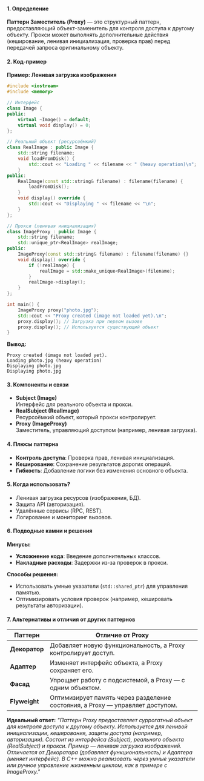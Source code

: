 #### **1. Определение**  
**Паттерн Заместитель (Proxy)** — это структурный паттерн, предоставляющий объект-заменитель для контроля доступа к другому объекту. Прокси может выполнять дополнительные действия (кеширование, ленивая инициализация, проверка прав) перед передачей запроса оригинальному объекту.

#### **2. Код-пример**  
**Пример: Ленивая загрузка изображения**  
```cpp
#include <iostream>
#include <memory>

// Интерфейс
class Image {
public:
    virtual ~Image() = default;
    virtual void display() = 0;
};

// Реальный объект (ресурсоёмкий)
class RealImage : public Image {
    std::string filename;
    void loadFromDisk() {
        std::cout << "Loading " << filename << " (heavy operation)\n";
    }
public:
    RealImage(const std::string& filename) : filename(filename) {
        loadFromDisk();
    }
    void display() override {
        std::cout << "Displaying " << filename << "\n";
    }
};

// Прокси (ленивая инициализация)
class ImageProxy : public Image {
    std::string filename;
    std::unique_ptr<RealImage> realImage;
public:
    ImageProxy(const std::string& filename) : filename(filename) {}
    void display() override {
        if (!realImage) {
            realImage = std::make_unique<RealImage>(filename);
        }
        realImage->display();
    }
};

int main() {
    ImageProxy proxy("photo.jpg");
    std::cout << "Proxy created (image not loaded yet).\n";
    proxy.display(); // Загрузка при первом вызове
    proxy.display(); // Используется существующий объект
}
```
**Вывод:**  
```
Proxy created (image not loaded yet).
Loading photo.jpg (heavy operation)
Displaying photo.jpg
Displaying photo.jpg
```

#### **3. Компоненты и связи**  
- **Subject (Image)**  
  Интерфейс для реального объекта и прокси.  
- **RealSubject (RealImage)**  
  Ресурсоёмкий объект, который прокси контролирует.  
- **Proxy (ImageProxy)**  
  Заместитель, управляющий доступом (например, ленивая загрузка).  

#### **4. Плюсы паттерна**  
- **Контроль доступа**: Проверка прав, ленивая инициализация.  
- **Кеширование**: Сохранение результатов дорогих операций.  
- **Гибкость**: Добавление логики без изменения основного объекта.  

#### **5. Когда использовать?**  
- Ленивая загрузка ресурсов (изображения, БД).  
- Защита API (авторизация).  
- Удалённые сервисы (RPC, REST).  
- Логирование и мониторинг вызовов.  

#### **6. Подводные камни и решения**  
**Минусы:**  
- **Усложнение кода**: Введение дополнительных классов.  
- **Накладные расходы**: Задержки из-за проверок в прокси.  

**Способы решения:**  
- Использовать умные указатели (`std::shared_ptr`) для управления памятью.  
- Оптимизировать условия проверок (например, кешировать результаты авторизации).  
#### **7. Альтернативы и отличия от других паттернов**  

| **Паттерн**       | **Отличие от Proxy**                                                                 |
|-------------------|-------------------------------------------------------------------------------------|
| **Декоратор**     | Добавляет новую функциональность, а Proxy контролирует доступ.                     |
| **Адаптер**       | Изменяет интерфейс объекта, а Proxy сохраняет его.                                 |
| **Фасад**         | Упрощает работу с подсистемой, а Proxy — с одним объектом.                         |
| **Flyweight**     | Оптимизирует память через разделение состояния, а Proxy — управляет доступом.      |

**Идеальный ответ:**
*"Паттерн Proxy предоставляет суррогатный объект для контроля доступа к другому объекту. Используется для ленивой инициализации, кеширования, защиты доступа (например, авторизации). Состоит из интерфейса (Subject), реального объекта (RealSubject) и прокси. Пример — ленивая загрузка изображений. Отличается от Декоратора (добавляет функциональность) и Адаптера (меняет интерфейс). В C++ можно реализовать через умные указатели или ручное управление жизненным циклом, как в примере с ImageProxy."*